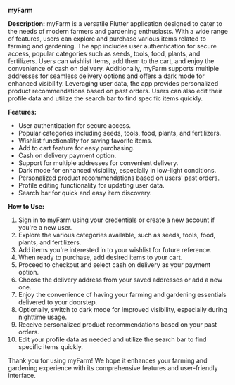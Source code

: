 **myFarm**

**Description:**
myFarm is a versatile Flutter application designed to cater to the needs of modern farmers and gardening enthusiasts. With a wide range of features, users can explore and purchase various items related to farming and gardening. The app includes user authentication for secure access, popular categories such as seeds, tools, food, plants, and fertilizers. Users can wishlist items, add them to the cart, and enjoy the convenience of cash on delivery. Additionally, myFarm supports multiple addresses for seamless delivery options and offers a dark mode for enhanced visibility. Leveraging user data, the app provides personalized product recommendations based on past orders. Users can also edit their profile data and utilize the search bar to find specific items quickly.

**Features:**
- User authentication for secure access.
- Popular categories including seeds, tools, food, plants, and fertilizers.
- Wishlist functionality for saving favorite items.
- Add to cart feature for easy purchasing.
- Cash on delivery payment option.
- Support for multiple addresses for convenient delivery.
- Dark mode for enhanced visibility, especially in low-light conditions.
- Personalized product recommendations based on users' past orders.
- Profile editing functionality for updating user data.
- Search bar for quick and easy item discovery.

**How to Use:**
1. Sign in to myFarm using your credentials or create a new account if you're a new user.
2. Explore the various categories available, such as seeds, tools, food, plants, and fertilizers.
3. Add items you're interested in to your wishlist for future reference.
4. When ready to purchase, add desired items to your cart.
5. Proceed to checkout and select cash on delivery as your payment option.
6. Choose the delivery address from your saved addresses or add a new one.
7. Enjoy the convenience of having your farming and gardening essentials delivered to your doorstep.
8. Optionally, switch to dark mode for improved visibility, especially during nighttime usage.
9. Receive personalized product recommendations based on your past orders.
10. Edit your profile data as needed and utilize the search bar to find specific items quickly.

Thank you for using myFarm! We hope it enhances your farming and gardening experience with its comprehensive features and user-friendly interface.
